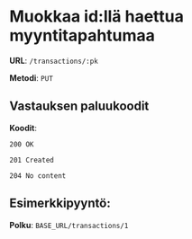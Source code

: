 # Muokkaa id:llä haettua myyntitapahtumaa

**URL**: `/transactions/:pk`

**Metodi**: `PUT`

## Vastauksen paluukoodit

**Koodit**:

`200 OK`

`201 Created`

`204 No content`

## Esimerkkipyyntö:

**Polku**: `BASE_URL/transactions/1`
